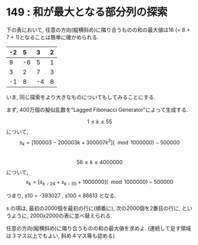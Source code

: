 # 149 : 和が最大となる部分列の探索

下の表において, 任意の方向\(縦横斜め\)に隣り合うものの和の最大値は16 \(= 8 + 7 + 1\)となることは簡単に確かめられる.

| -2 | 5 | 3 | 2 |
| :--- | :--- | :--- | :--- |
| 9 | -6 | 5 | 1 |
| 3 | 2 | 7 | 3 |
| -1 | 8 | -4 | 8 |

いま, 同じ探索をより大きなものについてもしてみることにする.

まず, 400万個の擬似乱数を"Lagged Fibonacci Generator"によって生成する.

$$1 ≤ k ≤ 55$$について, $$s_k = [100003 - 200003k + 300007k^3] (\mod 1000000) - 500000$$  
$$56 ≤ k ≤ 4000000$$について,$$s_k = [s_{k-24} + s_{k-55} + 1000000] (\mod 1000000) - 500000$$

つまり, s10 = -393027 , s100 = 86613 となる.

s の項は, 最初の2000個を最初の行に\(順番に\), 次の2000個を2番目の行に, というように, 2000x2000の表に並べ替えられる.

任意の方向\(縦横斜め\)に隣り合うものの和の最大値を求めよ. \(連続して足す領域は３マス以上でもよい, 斜め４マス等も認める\)

